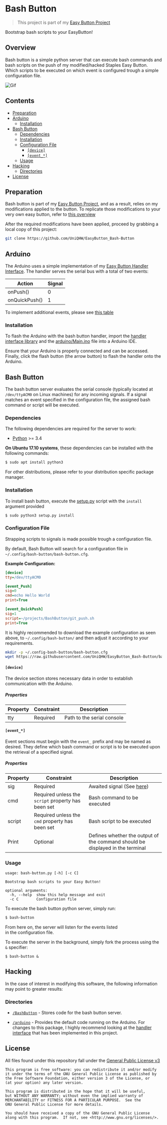 # Bash Button
> This project is part of my [Easy Button Project](https://github.com/UniQHW/EasyButton)

Bootstrap bash scripts to your EasyButton!

## Overview

Bash button is a simple python server that can execute bash commands and bash scripts on the push of my modified/hacked Staples Easy Button. Which scripts to be executed on which event is configured trough a simple configuration file.

![Gif](WATCHME.gif)

## Contents
- [Preparation](#preparation)
- [Arduino](#arduino)
	- [Installation](#installation)
- [Bash Button](#bash-button)
	- [Dependencies](#dependencies)
	- [Installation](#installation)
	- [Configuration File](#configuration-file)
		- [`[device]`](#device)
		- [`[event_*]`](#event)
	- [Usage](#usage)
- [Hacking](#hacking)
	- [Directories](#directories)
- [License](#license)

## Preparation

Bash button is part of my [Easy Button Project](https://github.com/UniQHW/EasyButton), and as a result, relies on my modifications applied to the button. To replicate those modifications to your very own easy button, refer to [this overview](https://github.com/UniQHW/EasyButton#hacking)

After the required modifications have been applied, proceed by grabbing a local copy of this project:
```bash
git clone https://github.com/UniQHW/EasyButton_Bash-Button
```

## Arduino
The Arduino uses a simple implementation of my [Easy Button Handler Interface](https://github.com/UniQHW/EasyButton_Handler). The handler serves the serial bus with a total of two events:

|Action|Signal|
|---------|--------|
|onPush()|0|
|onQuickPush()|1|

To implement additional events, please see [this table](https://github.com/UniQHW/EasyButton_Handler#events)  

### Installation

To flash the Arduino with the bash button handler, import the [handler interface library]((https://github.com/UniQHW/EasyButton_EasyButtonHandler/README.md#installation)) and the [arduino/Main.ino](https://github.com/UniQHW/EasyButton_Bash-Button/tree/master/arduino) file into a Arduino IDE.

Ensure that your Arduino is properly connected and can be accessed. Finally, click the flash button (the arrow button) to flash the handler onto the Arduino.

## Bash Button

The bash button server evaluates the serial console (typically located at `/dev/ttyACM0` on Linux machines) for any incoming signals. If a signal matches an event specified in the configuration file, the assigned bash command or script will be executed.

### Dependencies
The following dependencies are required for the server to work:

- [Python]() >= 3.4

**On Ubuntu 17.10 systems**, these dependencies can be installed with the following commands:
```bash
$ sudo apt install python3
```

For other distributions, please refer to your distribution specific package manager.

### Installation
To install bash button, execute the [setup.py](https://github.com/UniQHW/EasyButton_Bash-Button/setup.py) script with the `install` argument provided

```bash
$ sudo python3 setup.py install
```

### Configuration File
Strapping scripts to signals is made possible trough a configuration file.

By default, Bash Button will search for a configuration file in `~/.config/bash-button/bash-button.cfg`.

**Example Configuration:**
```cfg
[device]
tty=/dev/ttyACM0

[event_Push]
sig=0
cmd=echo Hello World
print=True

[event_QuickPush]
sig=1
script=~/projects/BashButton/git_push.sh
print=True
```

It is highly recommended to download the example configuration as seen above, to `~/.config/bash-button/` and then adjust it according to your requirements.

```bash
mkdir -p ~/.config-bash-button/bash-button.cfg
wget https://raw.githubusercontent.com/UniQHW/EasyButton_Bash-Button/bash-button.cfg
```

#### `[device]`

The device section stores necessary data in order to establish communication with the Arduino.

##### Properties
|Property|Constraint|Description|
|--------|----------|-----------|
|tty     |Required  |Path to the serial console|

#### `[event_*]`

Event sections must begin with the `event_` prefix and may be named as desired. They define which bash command or script is to be executed upon the retrieval of a specified signal.

##### Properties
|Property|Constraint|Description|
|--------|----------|-----------|
|sig     |Required  |Awaited signal (See [here](#Arduino))|
|cmd     |Required unless the `script` property has been set |Bash command to be executed|
|script  |Required unless the `cmd` property has been set|Bash script to be executed|
|Print|Optional|Defines whether the output of the command should be displayed in the terminal|

### Usage
```
usage: bash-button.py [-h] [-c C]

Bootstrap bash scripts to your Easy Button!

optional arguments:
  -h, --help  show this help message and exit
  -c C        Configuration file
```

To execute the bash button python server, simply run:
```bash
$ bash-button
```

From here on, the server will listen for the events listed  
in the configuration file.

To execute the server in the background, simply fork the process using the `&` specifier:
```
$ bash-button &
```

## Hacking
In the case of interest in modifying this software, the following information may point to greater results:

### Directories

- [`/BashButton`](https://github.com/UniQHW/EasyButton_Bash-Button/BashButton) - Stores code for the bash button server.

- [`/arduino`](https://github.com/UniQHW/EasyButton_Bash-Button/BashButton) - Provides the default code running on the Arduino. For changes to this package, I highly recommend looking at the [handler interface](https://github.com/UniQHW/EasyButton_Handler) that has been implemented in this project.

## License

All files found under this repository fall under the [General Public License v3](https://en.wikipedia.org/wiki/GNU_General_Public_License)
```
This program is free software: you can redistribute it and/or modify
it under the terms of the GNU General Public License as published by
the Free Software Foundation, either version 3 of the License, or
(at your option) any later version.

This program is distributed in the hope that it will be useful,
but WITHOUT ANY WARRANTY; without even the implied warranty of
MERCHANTABILITY or FITNESS FOR A PARTICULAR PURPOSE.  See the
GNU General Public License for more details.

You should have received a copy of the GNU General Public License
along with this program.  If not, see <http://www.gnu.org/licenses/>.
```
